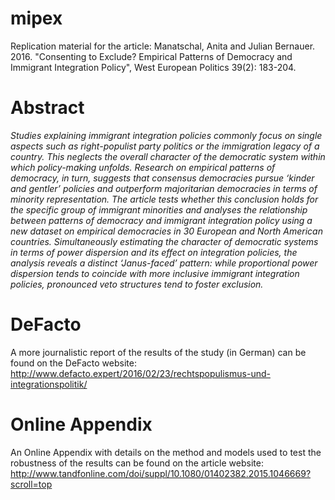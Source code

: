 # mipex
Replication material for the article: Manatschal, Anita and Julian Bernauer. 2016. "Consenting to Exclude? Empirical Patterns of Democracy and Immigrant Integration Policy", West European Politics 39(2): 183-204. 

# Abstract
*Studies explaining immigrant integration policies commonly focus on single aspects such as right-populist party politics or the immigration legacy of a country. This neglects the overall character of the democratic system within which policy-making unfolds. Research on empirical patterns of democracy, in turn, suggests that consensus democracies pursue ‘kinder and gentler’ policies and outperform majoritarian democracies in terms of minority representation. The article tests whether this conclusion holds for the specific group of immigrant minorities and analyses the relationship between patterns of democracy and immigrant integration policy using a new dataset on empirical democracies in 30 European and North American countries. Simultaneously estimating the character of democratic systems in terms of power dispersion and its effect on integration policies, the analysis reveals a distinct ‘Janus-faced’ pattern: while proportional power dispersion tends to coincide with more inclusive immigrant integration policies, pronounced veto structures tend to foster exclusion.*

# DeFacto
A more journalistic report of the results of the study (in German) can be found on the DeFacto website: http://www.defacto.expert/2016/02/23/rechtspopulismus-und-integrationspolitik/

# Online Appendix 
An Online Appendix with details on the method and models used to test the robustness of the results can be found on the article website: http://www.tandfonline.com/doi/suppl/10.1080/01402382.2015.1046669?scroll=top
